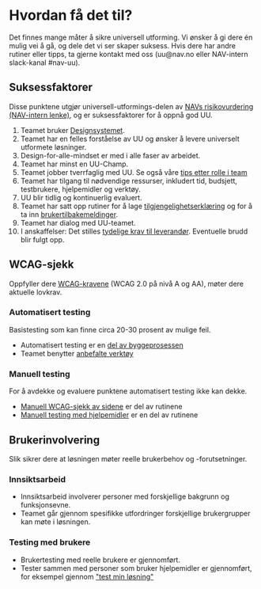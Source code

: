 # Hvordan få det til?

<p class="typo-ingress">Det finnes mange måter å sikre universell utforming. Vi ønsker å gi dere én mulig vei å gå, og dele det vi ser skaper suksess. Hvis dere har andre rutiner eller tipps, ta gjerne kontakt med oss (uu@nav.no eller NAV-intern slack-kanal #nav-uu).</p>


## Suksessfaktorer
Disse punktene utgjør universell-utformings-delen av [NAVs risikovurdering (NAV-intern lenke)](https://navno.sharepoint.com/sites/intranett-it/SitePages/Risikovurderinger.aspx), og er suksessfaktorer for å oppnå god UU.

1. Teamet bruker [Designsystemet](https://design.nav.no/).
2. Teamet har en felles forståelse av UU og ønsker å levere universelt utformete løsninger.
3. Design-for-alle-mindset er med i alle faser av arbeidet.
4. Teamet har minst en UU-Champ.
5. Teamet jobber tverrfaglig med UU. Se også våre [tips etter rolle i team](/hvordan-faa-det-til/tips-etter-rolle/)
7. Teamet har tilgang til nødvendige ressurser, inkludert tid, budsjett, testbrukere, hjelpemidler og verktøy.
8. UU blir tidlig og kontinuerlig evaluert.
9. Teamet  har satt opp rutiner for å lage [tilgjengelighetserklæring](/hva-gjelder/tilgjengelighetserklæring.md) og for å ta inn [brukertilbakemeldinger](/hva-gjelder/tilbakemeldingsfunksjon.md).
10. Teamet har dialog med UU-teamet.
11. I anskaffelser: Det stilles [tydelige krav til leverandør](hva-gjelder/krav-til-anskaffelseer.md). Eventuelle brudd blir fulgt opp.

## WCAG-sjekk
Oppfyller dere [WCAG-kravene](https://uu.difi.no/krav-og-regelverk) (WCAG 2.0 på nivå A og AA), møter dere aktuelle lovkrav. 

### Automatisert testing
Basistesting som kan finne circa 20-30 prosent av mulige feil.

* Automatisert testing er en [del av byggeprosessen](https://github.com/navikt/uu-testing)
* Teamet benytter [anbefalte verktøy](/hvordan-faa-det-til/UU-testing/automatisert-test/README.md)

### Manuell testing
For å avdekke og evaluere punktene automatisert testing ikke kan dekke.

* [Manuell WCAG-sjekk av sidene](hvordan-faa-det-til/UU-testing/manuell-testing/README.md) er del av rutinene
* [Manuell testing med hjelpemidler](/hvordan-faa-det-til/UU-testing/manuell-testing/) er en del av rutinene

## Brukerinvolvering
Slik sikrer dere at løsningen møter reelle brukerbehov og -forutsetninger.

### Innsiktsarbeid

* Innsiktsarbeid involverer personer med forskjellige bakgrunn og funksjonsevne.
* Teamet går gjennom spesifikke utfordringer forskjellige brukergrupper kan møte i løsningen.

### Testing med brukere

* Brukertesting med reelle brukere er gjennomført.
* Tester sammen med personer som bruker hjelpemidler er gjennomført, for eksempel gjennom ["test min løsning"](/hvordan-faa-det-til/UU-testing/brukertesting/test-min-løsning.md)

